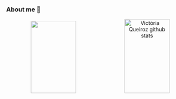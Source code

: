 ### About me 👋

<div align="center">
 <img width="49%" height="195px" src="https://github-readme-stats.vercel.app/api/top-langs/?username=victoriaxq&layout=compact&hide_border=true&title_color=ff91a4&text_color=ff91a4&bg_color=0d1117" />
 
<img width="49%" height="200px" src="https://github-readme-stats.vercel.app/api?username=victoriaxq&show_icons=true&count_private=true&hide_border=true&title_color=ff91a4&icon_color=ff91a4&text_color=c9d1d9&bg_color=0d1117" alt="Victória Queiroz github stats" /> 
</div>
  

